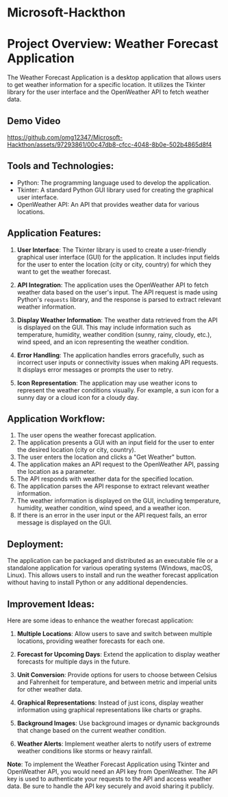 # Microsoft-Hackthon

# Project Overview: Weather Forecast Application

The Weather Forecast Application is a desktop application that allows users to get weather information for a specific location. It utilizes the Tkinter library for the user interface and the OpenWeather API to fetch weather data.

## Demo Video




https://github.com/omg12347/Microsoft-Hackthon/assets/97293861/00c47db8-cfcc-4048-8b0e-502b4865d8f4






## Tools and Technologies:

- Python: The programming language used to develop the application.
- Tkinter: A standard Python GUI library used for creating the graphical user interface.
- OpenWeather API: An API that provides weather data for various locations.

## Application Features:

1. **User Interface**: The Tkinter library is used to create a user-friendly graphical user interface (GUI) for the application. It includes input fields for the user to enter the location (city or city, country) for which they want to get the weather forecast.

2. **API Integration**: The application uses the OpenWeather API to fetch weather data based on the user's input. The API request is made using Python's `requests` library, and the response is parsed to extract relevant weather information.

3. **Display Weather Information**: The weather data retrieved from the API is displayed on the GUI. This may include information such as temperature, humidity, weather condition (sunny, rainy, cloudy, etc.), wind speed, and an icon representing the weather condition.

4. **Error Handling**: The application handles errors gracefully, such as incorrect user inputs or connectivity issues when making API requests. It displays error messages or prompts the user to retry.

5. **Icon Representation**: The application may use weather icons to represent the weather conditions visually. For example, a sun icon for a sunny day or a cloud icon for a cloudy day.

## Application Workflow:

1. The user opens the weather forecast application.
2. The application presents a GUI with an input field for the user to enter the desired location (city or city, country).
3. The user enters the location and clicks a "Get Weather" button.
4. The application makes an API request to the OpenWeather API, passing the location as a parameter.
5. The API responds with weather data for the specified location.
6. The application parses the API response to extract relevant weather information.
7. The weather information is displayed on the GUI, including temperature, humidity, weather condition, wind speed, and a weather icon.
8. If there is an error in the user input or the API request fails, an error message is displayed on the GUI.

## Deployment:

The application can be packaged and distributed as an executable file or a standalone application for various operating systems (Windows, macOS, Linux). This allows users to install and run the weather forecast application without having to install Python or any additional dependencies.

## Improvement Ideas:

Here are some ideas to enhance the weather forecast application:

1. **Multiple Locations**: Allow users to save and switch between multiple locations, providing weather forecasts for each one.

2. **Forecast for Upcoming Days**: Extend the application to display weather forecasts for multiple days in the future.

3. **Unit Conversion**: Provide options for users to choose between Celsius and Fahrenheit for temperature, and between metric and imperial units for other weather data.

4. **Graphical Representations**: Instead of just icons, display weather information using graphical representations like charts or graphs.

5. **Background Images**: Use background images or dynamic backgrounds that change based on the current weather condition.

6. **Weather Alerts**: Implement weather alerts to notify users of extreme weather conditions like storms or heavy rainfall.

**Note**: To implement the Weather Forecast Application using Tkinter and OpenWeather API, you would need an API key from OpenWeather. The API key is used to authenticate your requests to the API and access weather data. Be sure to handle the API key securely and avoid sharing it publicly.
